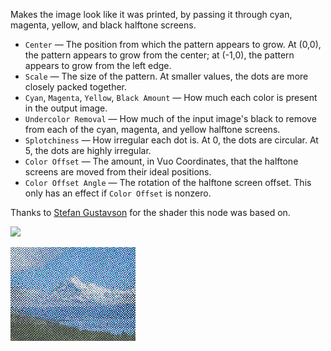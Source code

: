 Makes the image look like it was printed, by passing it through cyan, magenta, yellow, and black halftone screens.

   - `Center` — The position from which the pattern appears to grow.  At (0,0), the pattern appears to grow from the center; at (-1,0), the pattern appears to grow from the left edge.
   - `Scale` — The size of the pattern.  At smaller values, the dots are more closely packed together.
   - `Cyan`, `Magenta`, `Yellow`, `Black Amount` — How much each color is present in the output image.
   - `Undercolor Removal` — How much of the input image's black to remove from each of the cyan, magenta, and yellow halftone screens.
   - `Splotchiness` — How irregular each dot is.  At 0, the dots are circular.  At 5, the dots are highly irregular.
   - `Color Offset` — The amount, in Vuo Coordinates, that the halftone screens are moved from their ideal positions.
   - `Color Offset Angle` — The rotation of the halftone screen offset.  This only has an effect if `Color Offset` is nonzero.

Thanks to [Stefan Gustavson](http://webstaff.itn.liu.se/~stegu76/) for the shader this node was based on.

![](mountains.png)

![](halftone-cmyk.png)
